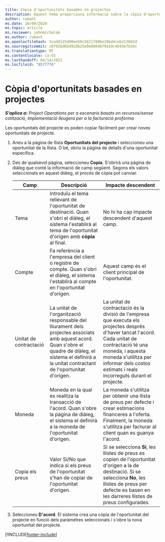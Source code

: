 ```yaml
---
title: Còpia d'oportunitats basades en projectes
description: Aquest tema proporciona informació sobre la còpia d'oportunitats basades en projectes al Project Operations.
author: rumant
ms.date: 10/09/2020
ms.topic: article
ms.reviewer: johnmichalak
ms.author: rumant
ms.openlocfilehash: 3ca48125d90ee50c5621780be19bd4ceb2130d2d
ms.sourcegitcommit: c0792bd65d92db25e0e8864879a19c4b93efb10c
ms.translationtype: MT
ms.contentlocale: ca-ES
ms.lasthandoff: 04/14/2022
ms.locfileid: "8577776"
---
```

# <a name="copy-project-based-opportunities"></a>Còpia d'oportunitats basades en projectes

_**S'aplica a:** Project Operations per a escenaris basats en recursos/sense cotització, implementació lleugera per a la facturació proforma_


Les oportunitats del projecte es poden copiar fàcilment per crear noves oportunitats de projecte. 

1. Aneu a la pàgina de llista **Oportunitats del projecte** i seleccioneu una oportunitat de la llista. O bé, obriu la pàgina de detalls d'una oportunitat específica. 
2. Des de qualsevol pàgina, seleccioneu **Copia**. S'obrirà una pàgina de diàleg que conté la informació de camp següent. Segons els valors seleccionats en aquest diàleg, el procés de còpia pot canviar.

    | **Camp** | **Descripció** | **Impacte descendent** |
    | --- | --- | --- |
    | Tema | Introduïu el tema rellevant de l'oportunitat de destinació. Quan s'obri el diàleg, el sistema l'establirà al tema de l'oportunitat d'origen amb **còpia** al final. | No hi ha cap impacte descendent d'aquest camp. |
    | Compte | Fa referència a l'empresa del client o registre de compte. Quan s'obri el diàleg, el sistema l'establirà al compte en l'oportunitat d'origen. | Aquest camp és el client principal de l'oportunitat. |
    | Unitat de contractació | La unitat de l'organització responsable del lliurament dels projectes associats amb aquest acord. Quan s'obre el quadre de diàleg, el sistema el definirà a la unitat contractant de l'oportunitat d'origen. | La unitat de contractació és la divisió de l'empresa que executa els projectes després d'haver tancat l'acord. Cada unitat de contractació té una moneda, i aquesta moneda s'utilitza per informar dels costos estimats i reals incorreguts durant el projecte. |
    | Moneda | Moneda en la qual es realitza la transacció de l'acord. Quan s'obre la pàgina de diàleg, el sistema el definirà a la moneda de l'oportunitat d'origen. | La moneda s'utilitza per obtenir una llista de preus per defecte i crear estimacions financeres a l'oferta. Finalment, la moneda s'utilitza per facturar al client quan es guanya l'acord. |
    | Copia els preus | Valor Sí/No que indica si els preus de l'oportunitat s'han de copiar de l'oportunitat d'origen. | Si se selecciona **Sí**, les llistes de preus es copien de l'oportunitat d'origen a la de destinació. Si se selecciona **No**, les llistes de preus per defecte es basen en les darreres llistes de preus configurades. |

3. Seleccioneu **D'acord**. El sistema crea una còpia de l'oportunitat del projecte en funció dels paràmetres seleccionats i s'obre la nova oportunitat del projecte.


[!INCLUDE[footer-include](../includes/footer-banner.md)]
